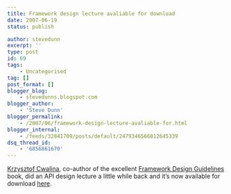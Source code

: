 ```yaml
---
title: Framework design lecture avaliable for download
date: 2007-06-19
status: publish

author: stevedunn
excerpt: ''
type: post
id: 69
tags:
    - Uncategorised
tag: []
post_format: []
blogger_blog:
    - stevedunns.blogspot.com
blogger_author:
    - 'Steve Dunn'
blogger_permalink:
    - /2007/06/framework-design-lecture-avaliable-for.html
blogger_internal:
    - /feeds/32841709/posts/default/2479346566812645339
dsq_thread_id:
    - '6856861670'
---
```

[Krzysztof Cwalina](http://blogs.msdn.com/kcwalina/default.aspx), co-author of the excellent [Framework Design Guidelines](http://www.amazon.co.uk/Framework-Design-Guidelines-Conventions-Development/dp/0321246756) book, did an API design lecture a little while back and it’s now available for download [here](http://download.microsoft.com/download/8/0/8/808412ec-2561-413d-a9e3-5cd47d37d763/FDGNetCast.zip).